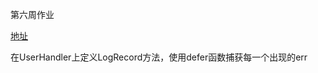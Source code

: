 第六周作业

[地址](https://github.com/Starismoon/study_geek/blob/master/homework_6/webook/internal/web/user.go)

在UserHandler上定义LogRecord方法，使用defer函数捕获每一个出现的err
